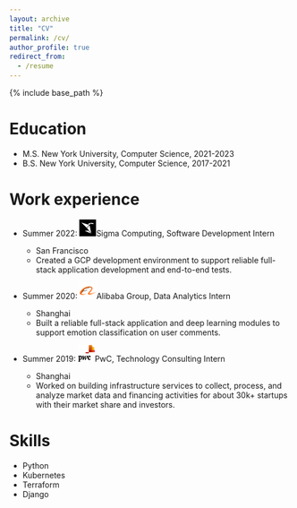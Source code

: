 ```yaml
---
layout: archive
title: "CV"
permalink: /cv/
author_profile: true
redirect_from:
  - /resume
---
```


{% include base_path %}

Education
======
* M.S. New York University, Computer Science, 2021-2023
* B.S. New York University, Computer Science, 2017-2021

Work experience
======

* Summer 2022: <img src="/images/sigmacomputing.png" alt="python" width="30" height="30"/>Sigma Computing, Software Development Intern
  * San Francisco
  * Created a GCP development environment to support reliable full-stack application development and end-to-end tests.

* Summer 2020: <img src="/images/alibabagroup.svg" alt="python" width="30" height="30"/>Alibaba Group, Data Analytics Intern
  * Shanghai
  * Built a reliable full-stack application and deep learning modules to support emotion classification on user comments. 

* Summer 2019: <img src="/images/pwc.png" alt="python" width="30" height="30"/>PwC, Technology Consulting Intern
  * Shanghai
  * Worked on building infrastructure services to collect, process, and analyze market data and financing activities for about 30k+ startups with their market share and investors. 
  
Skills
======
* Python
* Kubernetes
* Terraform
* Django

